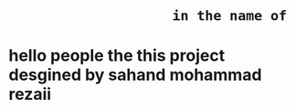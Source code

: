 
#

<h1>

                        in the name of 
  
</h1>

#

#

<h1>
  
hello people the this project desgined by sahand mohammad rezaii

</h1>

#

